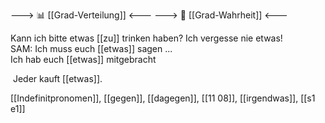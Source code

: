 ---> 📊 [[Grad-Verteilung]] <---
---> 🧩 [[Grad-Wahrheit]] <---

Kann ich bitte etwas [[zu]] trinken haben?
Ich vergesse nie etwas!
SAM: Ich muss euch [[etwas]] sagen ...  
Ich hab euch [[etwas]] mitgebracht  



 Jeder kauft [[etwas]].  

[[Indefinitpronomen]], [[gegen]], [[dagegen]], [[11 08]], [[irgendwas]], [[s1 e1]]